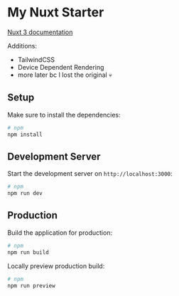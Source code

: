 # My Nuxt Starter

[Nuxt 3 documentation](https://nuxt.com/docs/getting-started/introduction)

Additions:

- TailwindCSS
- Device Dependent Rendering
- more later bc I lost the original :skull:

## Setup

Make sure to install the dependencies:

```bash
# npm
npm install
```

## Development Server

Start the development server on `http://localhost:3000`:

```bash
# npm
npm run dev
```

## Production

Build the application for production:

```bash
# npm
npm run build
```

Locally preview production build:

```bash
# npm
npm run preview
```
